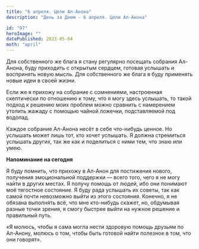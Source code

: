 ```yaml
---
title: "6 апреля. Цели Ал-Анона"
description: "День за Днем - 6 апреля. Цели Ал-Анона"

id: "97"
heroImage: ""
datePublished: 2023-05-04
moth: "april"
---
```


Для собственного же блага я стану регулярно посещать собрания Ал-Анона, буду
приходить с открытым сердцем, готовая услышать и воспринять новую мысль. Для
собственного же блага я буду применять новые идеи в своей жизни.

Если же я прихожу на собрание с сомнениями, настроенная скептически по
отношению к тому, что я могу здесь услышать, то такой подход к решению моих
проблем можно сравнить с намерением утолить жажаду с помощью чайной ложечки,
подставляемой под водопад.

Каждое собрание Ал-Анона несёт в себе что-нибудь ценное. Но услышать может
лишь тот, кто хочет услышать. Я должна стремиться услышать других, так же как
и поделиться с ними тем, что знаю или умею.

**Напоминание на сегодня**

Я буду помнить, что прихожу в Ал-Анон для постижения нового, получения
эмоциональной поддержки — всего того, чего я не могу найти в других местах. Я
получу помощь от людей, ибо они понимают моё тягостное состояние. Я буду рада
услышать их советы, так как самой почти невозможно выйти из этого состояния.
Конечно, я не обязана выполнять всё, что мне кто-нибудь скажет, но, обдумывая
разные точки зрения, я смогу быстрее выйти на нужное решение и правильный
путь.

«Я молюсь, чтобы я сама могла нести здоровую помощь друзьям по Ал-Анону,
молюсь о том, чтобы быть готовой найти полезное в том, что они говорят».
